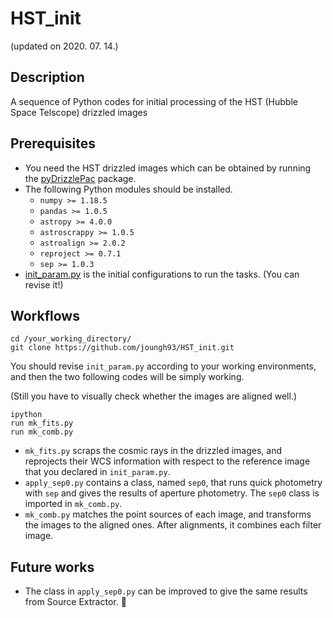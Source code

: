 # HST_init
(updated on 2020. 07. 14.)


## Description
A sequence of Python codes for initial processing of the HST (Hubble Space Telscope) drizzled images


## Prerequisites
* You need the HST drizzled images which can be obtained by running the [pyDrizzlePac](https://github.com/joungh93/pyDrizzlePac) package.
* The following Python modules should be installed.
  * ``numpy >= 1.18.5``
  * ``pandas >= 1.0.5``
  * ``astropy >= 4.0.0``
  * ``astroscrappy >= 1.0.5``
  * ``astroalign >= 2.0.2``
  * ``reproject >= 0.7.1``
  * ``sep >= 1.0.3``
* [init_param.py](https://github.com/joungh93/HST_init/blob/master/init_param.py) is the initial configurations to run the tasks. (You can revise it!)


## Workflows
```
cd /your_working_directory/
git clone https://github.com/joungh93/HST_init.git
```
You should revise ``init_param.py`` according to your working environments, and then the two following codes will be simply working.

(Still you have to visually check whether the images are aligned well.)

```
ipython
run mk_fits.py
run mk_comb.py
```
* ``mk_fits.py`` scraps the cosmic rays in the drizzled images, and reprojects their WCS information with respect to the reference image that you declared in ``init_param.py``.
* ``apply_sep0.py`` contains a class, named ``sep0``, that runs quick photometry with ``sep`` and gives the results of aperture photometry. The ``sep0`` class is imported in ``mk_comb.py``.
* ``mk_comb.py`` matches the point sources of each image, and transforms the images to the aligned ones. After alignments, it combines each filter image.


## Future works
* The class in ``apply_sep0.py`` can be improved to give the same results from Source Extractor.
:snail:
